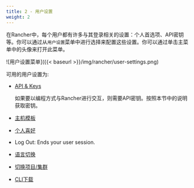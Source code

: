 ```yaml
---
title: 2 - 用户设置
weight: 2
---
```

在Rancher中，每个用户都有许多与其登录相关的设置：个人首选项、API密钥等。你可以通过从`用户设置`菜单中进行选择来配置这些设置。你可以通过单击主菜单中的头像来打开此菜单。

![用户设置菜单]({{< baseurl >}}/img/rancher/user-settings.png)

可用的用户设置为:

- [API & Keys](./api-keys/)

    如果要以编程方式与Rancher进行交互，则需要API密钥。按照本节中的说明获取密钥。

- [主机模板](./node-templates)

- [个人喜好](./preferences)

- Log Out: Ends your user session.

- [语言切换](./language)

- [切换项目/集群](./switch-project)

- [CLI下载](./cli)
